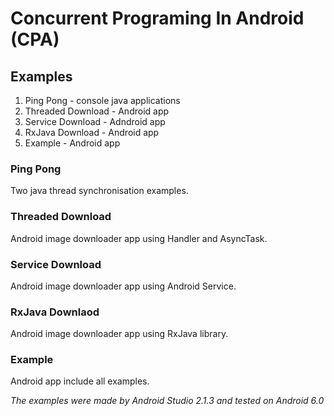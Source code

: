 # Concurrent Programing In Android (CPA)

## Examples

1. Ping Pong - console java applications
2. Threaded Download - Android app
3. Service Download - Adndroid app
4. RxJava Download - Android app
5. Example - Android app

### Ping Pong

Two java thread synchronisation examples.

### Threaded Download

Android image downloader app using Handler and AsyncTask.

### Service Download

Android image downloader app using Android Service.

### RxJava Downlaod

Android image downloader app using RxJava library.

### Example

Android app include all examples.

_The examples were made by Android Studio 2.1.3 and tested on Android 6.0_

